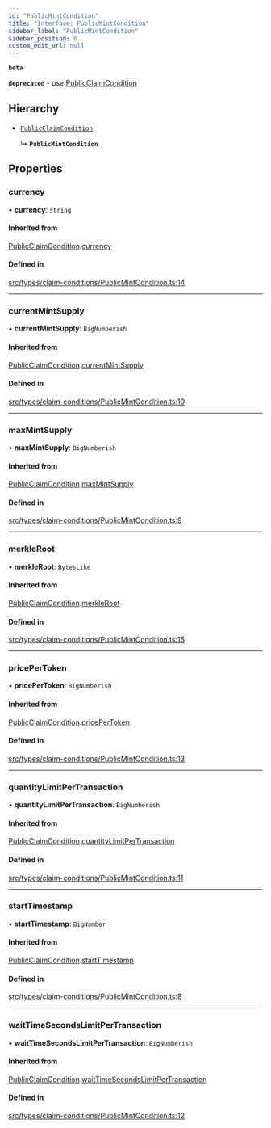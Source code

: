 ```yaml
---
id: "PublicMintCondition"
title: "Interface: PublicMintCondition"
sidebar_label: "PublicMintCondition"
sidebar_position: 0
custom_edit_url: null
---
```


**`beta`**

**`deprecated`** - use [PublicClaimCondition](PublicClaimCondition)

## Hierarchy

- [`PublicClaimCondition`](PublicClaimCondition)

  ↳ **`PublicMintCondition`**

## Properties

### currency

• **currency**: `string`

#### Inherited from

[PublicClaimCondition](PublicClaimCondition).[currency](PublicClaimCondition#currency)

#### Defined in

[src/types/claim-conditions/PublicMintCondition.ts:14](https://github.com/PrasoonPratham/nftlabs-sdk-ts/blob/e7d1d7f/src/types/claim-conditions/PublicMintCondition.ts#L14)

___

### currentMintSupply

• **currentMintSupply**: `BigNumberish`

#### Inherited from

[PublicClaimCondition](PublicClaimCondition).[currentMintSupply](PublicClaimCondition#currentmintsupply)

#### Defined in

[src/types/claim-conditions/PublicMintCondition.ts:10](https://github.com/PrasoonPratham/nftlabs-sdk-ts/blob/e7d1d7f/src/types/claim-conditions/PublicMintCondition.ts#L10)

___

### maxMintSupply

• **maxMintSupply**: `BigNumberish`

#### Inherited from

[PublicClaimCondition](PublicClaimCondition).[maxMintSupply](PublicClaimCondition#maxmintsupply)

#### Defined in

[src/types/claim-conditions/PublicMintCondition.ts:9](https://github.com/PrasoonPratham/nftlabs-sdk-ts/blob/e7d1d7f/src/types/claim-conditions/PublicMintCondition.ts#L9)

___

### merkleRoot

• **merkleRoot**: `BytesLike`

#### Inherited from

[PublicClaimCondition](PublicClaimCondition).[merkleRoot](PublicClaimCondition#merkleroot)

#### Defined in

[src/types/claim-conditions/PublicMintCondition.ts:15](https://github.com/PrasoonPratham/nftlabs-sdk-ts/blob/e7d1d7f/src/types/claim-conditions/PublicMintCondition.ts#L15)

___

### pricePerToken

• **pricePerToken**: `BigNumberish`

#### Inherited from

[PublicClaimCondition](PublicClaimCondition).[pricePerToken](PublicClaimCondition#pricepertoken)

#### Defined in

[src/types/claim-conditions/PublicMintCondition.ts:13](https://github.com/PrasoonPratham/nftlabs-sdk-ts/blob/e7d1d7f/src/types/claim-conditions/PublicMintCondition.ts#L13)

___

### quantityLimitPerTransaction

• **quantityLimitPerTransaction**: `BigNumberish`

#### Inherited from

[PublicClaimCondition](PublicClaimCondition).[quantityLimitPerTransaction](PublicClaimCondition#quantitylimitpertransaction)

#### Defined in

[src/types/claim-conditions/PublicMintCondition.ts:11](https://github.com/PrasoonPratham/nftlabs-sdk-ts/blob/e7d1d7f/src/types/claim-conditions/PublicMintCondition.ts#L11)

___

### startTimestamp

• **startTimestamp**: `BigNumber`

#### Inherited from

[PublicClaimCondition](PublicClaimCondition).[startTimestamp](PublicClaimCondition#starttimestamp)

#### Defined in

[src/types/claim-conditions/PublicMintCondition.ts:8](https://github.com/PrasoonPratham/nftlabs-sdk-ts/blob/e7d1d7f/src/types/claim-conditions/PublicMintCondition.ts#L8)

___

### waitTimeSecondsLimitPerTransaction

• **waitTimeSecondsLimitPerTransaction**: `BigNumberish`

#### Inherited from

[PublicClaimCondition](PublicClaimCondition).[waitTimeSecondsLimitPerTransaction](PublicClaimCondition#waittimesecondslimitpertransaction)

#### Defined in

[src/types/claim-conditions/PublicMintCondition.ts:12](https://github.com/PrasoonPratham/nftlabs-sdk-ts/blob/e7d1d7f/src/types/claim-conditions/PublicMintCondition.ts#L12)
